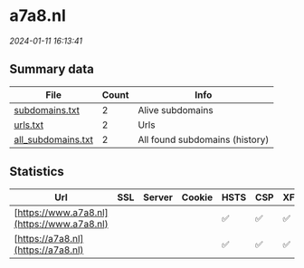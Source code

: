 # a7a8.nl
*2024-01-11 16:13:41*
## Summary data
| File       | Count | Info |
|------------|-------|------|
|[subdomains.txt](/data/a7a8.nl/subdomains.txt)|2|Alive subdomains|
|[urls.txt](/data/a7a8.nl/urls.txt)|2|Urls|
|[all_subdomains.txt](/data/a7a8.nl/all_subdomains.txt)|2|All found subdomains (history)|
## Statistics
| Url | SSL | Server | Cookie | HSTS | CSP | XFO | XXP | RP | Tech |Title |
|------------|-------|------|------|------|------|------|------|------|------|------|
|[https://www.a7a8.nl](https://www.a7a8.nl)| || |:white_check_mark: |:white_check_mark: |:white_check_mark: |:white_check_mark: ||Document Moved|
|[https://a7a8.nl](https://a7a8.nl)| || |:white_check_mark: |:white_check_mark: |:white_check_mark: |:white_check_mark: ||Document Moved|